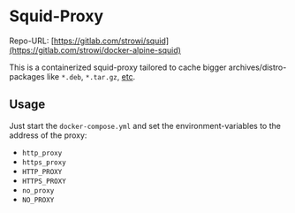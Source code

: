 # Squid-Proxy

Repo-URL: [https://gitlab.com/strowi/squid](https://gitlab.com/strowi/docker-alpine-squid)

This is a containerized squid-proxy tailored to cache bigger
archives/distro-packages like `*.deb`, `*.tar.gz`, [etc](./src/etc/squid/refresh_pattern.conf).

## Usage

Just start the `docker-compose.yml` and set the environment-variables to the address of the proxy:

* `http_proxy`
* `https_proxy`
* `HTTP_PROXY`
* `HTTPS_PROXY`
* `no_proxy`
* `NO_PROXY`
